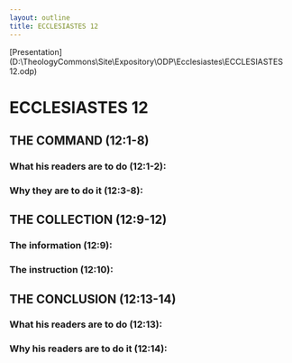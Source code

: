```yaml
---
layout: outline
title: ECCLESIASTES 12
---
```

[Presentation](D:\TheologyCommons\Site\Expository\ODP\Ecclesiastes\ECCLESIASTES 12.odp)
# ECCLESIASTES 12 
## THE COMMAND (12:1-8) 
###  What his readers are to do (12:1-2): 
###  Why they are to do it (12:3-8): 
## THE COLLECTION (12:9-12) 
###  The information (12:9): 
###  The instruction (12:10): 
## THE CONCLUSION (12:13-14) 
###  What his readers are to do (12:13): 
###  Why his readers are to do it (12:14): 
